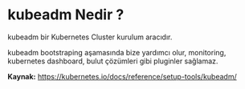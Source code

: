 
# kubeadm Nedir ?

kubeadm bir Kubernetes Cluster kurulum aracıdır.

kubeadm bootstraping aşamasında bize yardımcı olur, monitoring, kubernetes dashboard, bulut çözümleri gibi pluginler sağlamaz.


**Kaynak:** https://kubernetes.io/docs/reference/setup-tools/kubeadm/
